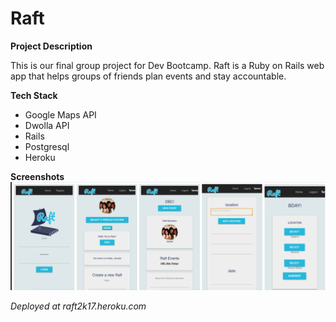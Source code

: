 # Raft
**Project Description**

This is our final group project for Dev Bootcamp. Raft is a Ruby on Rails web app that helps groups of friends plan events and stay accountable. 


**Tech Stack**
- Google Maps API
- Dwolla API
- Rails 
- Postgresql
- Heroku

**Screenshots**
![Screenshot](screenshot.png)


*Deployed at raft2k17.heroku.com*
